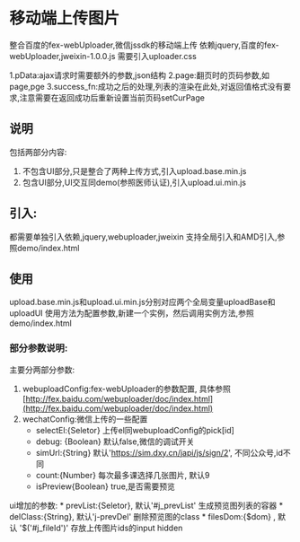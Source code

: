 # 移动端上传图片
整合百度的fex-webUploader,微信jssdk的移动端上传
依赖jquery,百度的fex-webUploader,jweixin-1.0.0.js
需要引入uploader.css

1.pData:ajax请求时需要额外的参数,json结构
2.page:翻页时的页码参数,如page,pge
3.success_fn:成功之后的处理,列表的渲染在此处,对返回值格式没有要求,注意需要在返回成功后重新设置当前页码setCurPage

## 说明
包括两部分内容:
1. 不包含UI部分,只是整合了两种上传方式,引入upload.base.min.js
2. 包含UI部分,UI交互同demo(参照医师认证),引入upload.ui.min.js

## 引入:
都需要单独引入依赖,jquery,webuploader,jweixin
支持全局引入和AMD引入,参照demo/index.html

## 使用
upload.base.min.js和upload.ui.min.js分别对应两个全局变量uploadBase和uploadUI
使用方法为配置参数,新建一个实例，然后调用实例方法,参照demo/index.html

### 部分参数说明:

主要分两部分参数:
1. webuploadConfig:fex-webUploader的参数配置,
具体参照[http://fex.baidu.com/webuploader/doc/index.html](http://fex.baidu.com/webuploader/doc/index.html)
2. wechatConfig:微信上传的一些配置
   * selectEl:{Seletor} 上传el同webuploadConfig的pick[id]
   * debug: {Boolean} 默认false,微信的调试开关
   * simUrl:{String} 默认'https://sim.dxy.cn/japi/js/sign/2', 不同公众号,id不同
   * count:{Number} 每次最多课选择几张图片, 默认9
   * isPreview{Boolean} true,是否需要预览
   
ui增加的参数:
    * prevList:{Seletor}, 默认'#j_prevList' 生成预览图列表的容器
    * delClass:{String}, 默认'j-prevDel' 删除预览图的class
    * filesDom:{$dom} , 默认 '$('#j_fileId')' 存放上传图片ids的input hidden